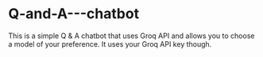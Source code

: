 # Q-and-A---chatbot

This is a simple Q & A chatbot that uses Groq API and allows you to choose a model of your preference. It uses your Groq API key though. 
